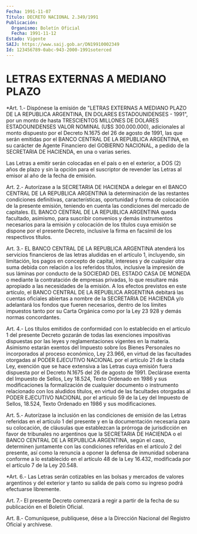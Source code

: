 ```yaml
---
Fecha: 1991-11-07
Título: DECRETO NACIONAL 2.349/1991
Publicación:
  Organismo: Boletín Oficial
  Fecha: 1991-11-12
Estado: Vigente
SAIJ: https://www.saij.gob.ar/DN19910002349
Id: 123456789-0abc-943-2000-1991soterced
---
```

# LETRAS EXTERNAS A MEDIANO PLAZO

<a id="1"></a>
*Art.  1.-  Dispónese la emisión de "LETRAS EXTERNAS A MEDIANO PLAZO  DE LA REPUBLICA  ARGENTINA,  EN  DOLARES  ESTADOUNIDENSES  - 1991", por  un  monto  de  hasta  TRESCIENTOS  MILLONES  DE DOLARES ESTADOUNIDENSES  VALOR  NOMINAL  (U$S 300.000.000), adicionales  al monto dispuesto por el Decreto N.1675  del  26  de  agosto de 1991, las  que  serán  emitidas  por  el  BANCO  CENTRAL  DE LA REPUBLICA ARGENTINA,  en  su  carácter  de  Agente  Financiero  del  GOBIERNO NACIONAL,  a  pedido  de la SECRETARIA DE HACIENDA, en una o varias series.

Las Letras a emitir serán  colocadas  en el país o en el exterior, a  DOS (2) años de plazo  y sin la opción  para  el  suscriptor  de revender  las  Letras  al  emisor  al  año  de la fecha de emisión.

<a id="2"></a>
Art. 2.- Autorízase a la SECRETARIA DE HACIENDA a delegar en el BANCO  CENTRAL  DE  LA  REPUBLICA ARGENTINA la determinación de las restantes condiciones definitivas,  características,  oportunidad y forma de colocación de la presente emisión, teniendo en  cuenta las condiciones  del  mercado  de  capitales.  EL  BANCO CENTRAL DE  LA REPUBLICA  ARGENTINA  queda  facultado,  asimismo,  para  suscribir convenios  y  demás  instrumentos  necesarios  para  la  emisión  y colocación  de  los títulos cuya emisión se dispone por el presente Decreto,  inclusive   la  firma  en  facsímil  de  los  respectivos títulos.

<a id="3"></a>
Art.  3.-  EL BANCO CENTRAL DE LA REPUBLICA ARGENTINA atenderá los servicios financieros  de las letras aludidas en el artículo 1, incluyendo, sin limitación,  los  pagos  en  concepto  de  capital, intereses  y  de  cualquier  otra  suma  debida  con relación a los referidos  títulos,  inclusive  la  impresión  de  sus láminas  por conducto  de  la SOCIEDAD DEL ESTADO CASA DE MONEDA o  mediante  la contratación de  empresas  privadas, lo que resultare más apropiado a las necesidades de la emisión.  A  los  efectos previstos en este artículo, el BANCO CENTRAL DE LA REPUBLICA  ARGENTINA  debitará las cuentas  oficiales  abiertas a nombre de la SECRETARIA DE  HACIENDA y/o adelantará los fondos  que  fueren  necesarios,  dentro  de los límites  impuestos  tanto por su Carta Orgánica como por la Ley  23 928 y demás normas concordantes.

<a id="4"></a>
Art. 4.- Los títulos emitidos de conformidad con lo establecido en el  artículo  1  del  presente  Decreto  gozarán  de  todas  las exenciones  impositivas dispuestas por las leyes y reglamentaciones vigentes en la  materia.  Asimismo  estarán  exentos  del  Impuesto sobre  los  Bienes Personales no incorporados al proceso económico, Ley  23.966,  en  virtud  de  las  facultades  otorgadas  al  PODER EJECUTIVO NACIONAL  por  el  artículo 21 de la citada Ley, exención que se hace extensiva a las Letras  cuya  emisión  fuera  dispuesta por  el  Decreto  N.1675 del 26 de agosto de 1991. Declárase exenta del Impuesto de Sellos,  Ley  18.524,  Texto Ordenado en 1986 y sus modificaciones   la  formalización  de  cualquier    documento    o instrumento relacionado  con los aludidos títulos, en virtud de las facultades otorgadas al PODER  EJECUTIVO  NACIONAL  por el artículo 59  de  la  Ley  del Impuesto de Sellos, 18.524, Texto Ordenado  en 1986 y sus modificaciones.

<a id="5"></a>
Art. 5.- Autorízase la inclusión en las condiciones de emisión de las  Letras  referidas  en  el  artículo  1 del presente y en la documentación  necesaria  para  su  colocación,  de  cláusulas  que establezcan la prórroga de jurisdicción en favor de  tribunales  no argentinos  que  la SECRETARIA DE HACIENDA o el BANCO CENTRAL DE LA REPUBLICA ARGENTINA,  según  el caso, determinen juntamente con las condiciones referidas en el artículo  2  del  presente, así como la renuncia a oponer la defensa de inmunidad soberana  conforme  a  lo establecido  en  el artículo 48 de la Ley 16.432, modificada por el artículo 7 de la Ley 20.548.

<a id="6"></a>
*Art. 6.- Las Letras serán cotizables en las bolsas y mercados de valores  argentinos  y  del  exterior  y tanto su salida de país como su ingreso podrá efectuarse libremente.

<a id="7"></a>
Art.  7.- El presente Decreto comenzará a regir a partir de la fecha de su publicación en el Boletín Oficial.

<a id="8"></a>
Art. 8.- Comuníquese, publíquese, dése a la Dirección Nacional del Registro Oficial y archívese.